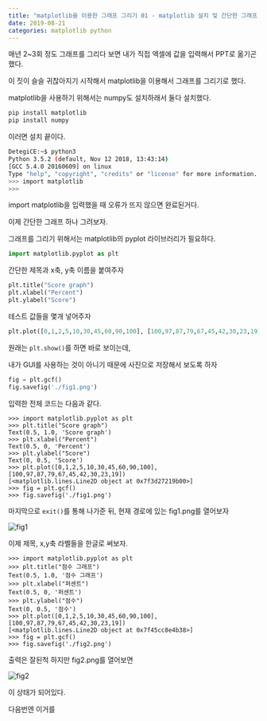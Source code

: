 ```yaml
---
title: "matplotlib을 이용한 그래프 그리기 01 - matplotlib 설치 및 간단한 그래프 그리기"
date: 2019-08-21
categories: matplotlib python
---
```


매년 2~3회 정도 그래프를 그리다 보면 내가 직접 엑셀에 값을 입력해서 PPT로 옮기곤 했다.

이 짓이 슬슬 귀찮아지기 시작해서 matplotlib을 이용해서 그래프를 그리기로 했다.

matplotlib을 사용하기 위해서는 numpy도 설치하래서 둘다 설치했다.

~~~python
pip install matplotlib
pip install numpy
~~~

이러면 설치 끝이다.

~~~sh
DetegiCE:~$ python3
Python 3.5.2 (default, Nov 12 2018, 13:43:14)
[GCC 5.4.0 20160609] on linux
Type "help", "copyright", "credits" or "license" for more information.
>>> import matplotlib
>>>
~~~

import matplotlib을 입력했을 때 오류가 뜨지 않으면 완료된거다.

이제 간단한 그래프 하나 그려보자.

그래프를 그리기 위해서는 matplotlib의 pyplot 라이브러리가 필요하다.

~~~python
import matplotlib.pyplot as plt
~~~

간단한 제목과 x축, y축 이름을 붙여주자

~~~python
plt.title("Score graph")
plt.xlabel("Percent")
plt.ylabel("Score")
~~~

테스트 값들을 몇개 넣어주자

~~~python
plt.plot([0,1,2,5,10,30,45,60,90,100], [100,97,87,79,67,45,42,30,23,19])
~~~

원래는 ```plt.show()```를 하면 바로 보이는데,

내가 GUI를 사용하는 것이 아니기 때문에 사진으로 저장해서 보도록 하자

~~~python
fig = plt.gcf()
fig.savefig('./fig1.png')
~~~

입력한 전체 코드는 다음과 같다.

~~~shell
>>> import matplotlib.pyplot as plt
>>> plt.title("Score graph")
Text(0.5, 1.0, 'Score graph')
>>> plt.xlabel("Percent")
Text(0.5, 0, 'Percent')
>>> plt.ylabel("Score")
Text(0, 0.5, 'Score')
>>> plt.plot([0,1,2,5,10,30,45,60,90,100], [100,97,87,79,67,45,42,30,23,19])
[<matplotlib.lines.Line2D object at 0x7f3d27219b00>]
>>> fig = plt.gcf()
>>> fig.savefig('./fig1.png')
~~~

마지막으로 ```exit()```를 통해 나가준 뒤, 현재 경로에 있는 fig1.png를 열어보자

![fig1](https://user-images.githubusercontent.com/26007107/63390528-6f627d80-c3ea-11e9-908f-ebd2399a4150.png)

이제 제목, x,y축 라벨들을 한글로 써보자.

~~~shell
>>> import matplotlib.pyplot as plt
>>> plt.title("점수 그래프")
Text(0.5, 1.0, '점수 그래프')
>>> plt.xlabel("퍼센트")
Text(0.5, 0, '퍼센트')
>>> plt.ylabel("점수")
Text(0, 0.5, '점수')
>>> plt.plot([0,1,2,5,10,30,45,60,90,100], [100,97,87,79,67,45,42,30,23,19])
[<matplotlib.lines.Line2D object at 0x7f45cc8e4b38>]
>>> fig = plt.gcf()
>>> fig.savefig('./fig2.png')
~~~

출력은 잘된척 하지만 fig2.png를 열어보면

![fig2](https://user-images.githubusercontent.com/26007107/63390696-ed268900-c3ea-11e9-8fd0-945a33186d5e.png)

이 상태가 되어있다.

다음번엔 이거를 

